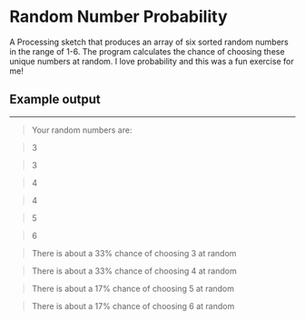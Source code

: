 # Random Number Probability
 A Processing sketch that produces an array of six sorted random numbers in the range of 1-6. The program calculates the chance of choosing these unique numbers at random. I love probability and this was a fun exercise for me!
 
 ## Example output
 *****
 >Your random numbers are:
 
 
>3


>3


>4


>4


>5


>6


>There is about a 33% chance of choosing 3 at random


>There is about a 33% chance of choosing 4 at random


>There is about a 17% chance of choosing 5 at random


>There is about a 17% chance of choosing 6 at random

